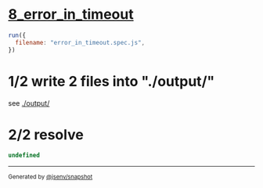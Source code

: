 # [8_error_in_timeout](../../test_plan_logs_node.test.mjs#L137)

```js
run({
  filename: "error_in_timeout.spec.js",
})
```

# 1/2 write 2 files into "./output/"

see [./output/](./output/)

# 2/2 resolve

```js
undefined
```

---

<sub>
  Generated by <a href="https://github.com/jsenv/core/tree/main/packages/independent/snapshot">@jsenv/snapshot</a>
</sub>
